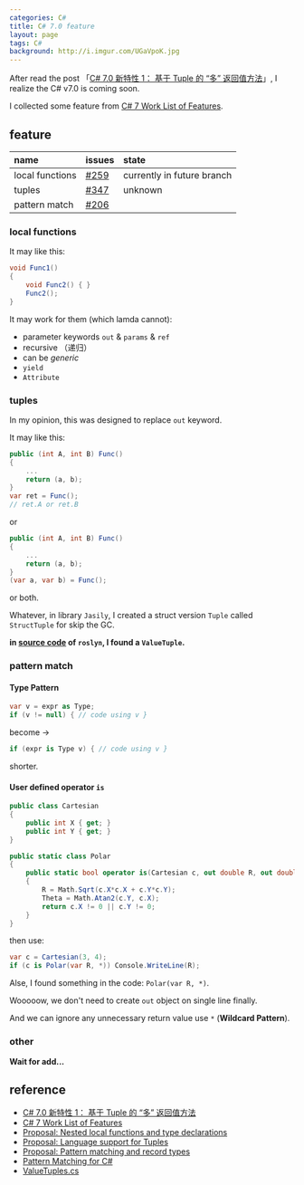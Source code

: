 ```yaml
---
categories: C#
title: C# 7.0 feature
layout: page
tags: C#
background: http://i.imgur.com/UGaVpoK.jpg
---
```


After read the post 「[C# 7.0 新特性 1： 基于 Tuple 的 “多” 返回值方法][1]」,
I realize the C# v7.0 is coming soon.

I collected some feature from [C# 7 Work List of Features][2].

<!-- more -->

## feature

name|issues|state
:-|:-|:-
local functions|[#259][3]|currently in future branch
tuples|[#347][4]|unknown
pattern match|[#206][5]

### local functions

It may like this:

``` cs
void Func1()
{
    void Func2() { }
    Func2();
}
```

It may work for them (which lamda cannot):

* parameter keywords `out` & `params` & `ref`
* recursive （递归）
* can be *generic*
* `yield`
* `Attribute`

### tuples

In my opinion, this was designed to replace `out` keyword.

It may like this:

``` cs
public (int A, int B) Func()
{
    ...
    return (a, b);
}
var ret = Func();
// ret.A or ret.B
```

or

``` cs
public (int A, int B) Func()
{
    ...
    return (a, b);
}
(var a, var b) = Func();
```

or both.

Whatever, in library `Jasily`,
I created a struct version `Tuple` called `StructTuple` for skip the GC.

**in [source code][6] of `roslyn`, I found a `ValueTuple`.**

### pattern match

#### Type Pattern

``` cs
var v = expr as Type;
if (v != null) { // code using v }
```

become ->

``` cs
if (expr is Type v) { // code using v }
```

shorter.

#### User defined operator `is`

``` cs
public class Cartesian
{
    public int X { get; }
    public int Y { get; }
}

public static class Polar
{
    public static bool operator is(Cartesian c, out double R, out double Theta)
    {
        R = Math.Sqrt(c.X*c.X + c.Y*c.Y);
        Theta = Math.Atan2(c.Y, c.X);
        return c.X != 0 || c.Y != 0;
    }
}
```

then use:

``` cs
var c = Cartesian(3, 4);
if (c is Polar(var R, *)) Console.WriteLine(R);
```

Alse, I found something in the code: `Polar(var R, *)`.

Wooooow, we don't need to create `out` object on single line finally.

And we can ignore any unnecessary return value use `*` (**Wildcard Pattern**).

### other

**Wait for add...**

## reference

* [C# 7.0 新特性 1： 基于 Tuple 的 “多” 返回值方法][1]
* [C# 7 Work List of Features][2]
* [Proposal: Nested local functions and type declarations][3]
* [Proposal: Language support for Tuples][4]
* [Proposal: Pattern matching and record types][5]
* [Pattern Matching for C#][7]
* [ValueTuples.cs][6]

[1]: http://www.cnblogs.com/ylvict/p/5573094.html]
[2]: https://github.com/dotnet/roslyn/issues/2136
[3]: https://github.com/dotnet/roslyn/issues/259
[4]: https://github.com/dotnet/roslyn/issues/347
[5]: https://github.com/dotnet/roslyn/issues/206
[6]: https://github.com/dotnet/roslyn/blob/future/docs/features/ValueTuples.cs
[7]: https://github.com/dotnet/roslyn/blob/future/docs/features/patterns.md